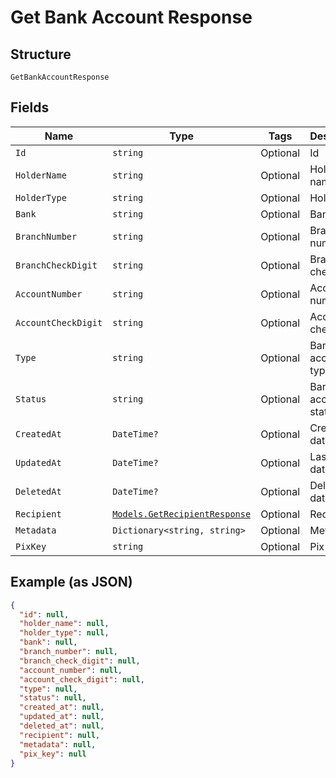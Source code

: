 
# Get Bank Account Response

## Structure

`GetBankAccountResponse`

## Fields

| Name | Type | Tags | Description |
|  --- | --- | --- | --- |
| `Id` | `string` | Optional | Id |
| `HolderName` | `string` | Optional | Holder name |
| `HolderType` | `string` | Optional | Holder type |
| `Bank` | `string` | Optional | Bank |
| `BranchNumber` | `string` | Optional | Branch number |
| `BranchCheckDigit` | `string` | Optional | Branch check digit |
| `AccountNumber` | `string` | Optional | Account number |
| `AccountCheckDigit` | `string` | Optional | Account check digit |
| `Type` | `string` | Optional | Bank account type |
| `Status` | `string` | Optional | Bank account status |
| `CreatedAt` | `DateTime?` | Optional | Creation date |
| `UpdatedAt` | `DateTime?` | Optional | Last update date |
| `DeletedAt` | `DateTime?` | Optional | Deletion date |
| `Recipient` | [`Models.GetRecipientResponse`](../../doc/models/get-recipient-response.md) | Optional | Recipient |
| `Metadata` | `Dictionary<string, string>` | Optional | Metadata |
| `PixKey` | `string` | Optional | Pix Key |

## Example (as JSON)

```json
{
  "id": null,
  "holder_name": null,
  "holder_type": null,
  "bank": null,
  "branch_number": null,
  "branch_check_digit": null,
  "account_number": null,
  "account_check_digit": null,
  "type": null,
  "status": null,
  "created_at": null,
  "updated_at": null,
  "deleted_at": null,
  "recipient": null,
  "metadata": null,
  "pix_key": null
}
```

